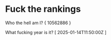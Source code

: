 # Fuck the rankings

Who the hell am I?
{ 10562886 }

What fucking year is it?
[ 2025-01-14T11:50:00Z ]

